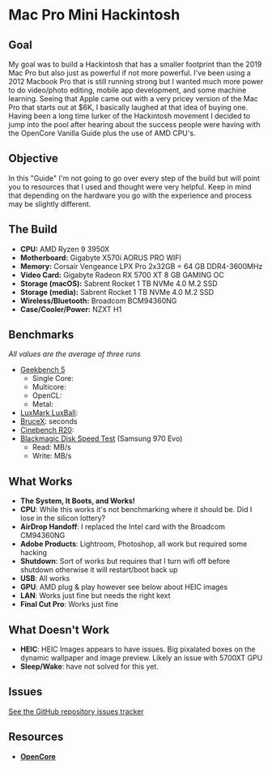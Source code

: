 # Mac Pro Mini Hackintosh

## Goal
My goal was to build a Hackintosh that has a smaller footprint than the 2019 Mac Pro but also just as powerful if not more powerful. I've been using a 2012 Macbook Pro that is still running strong but I wanted much more power to do video/photo editing, mobile app development, and some machine learning. Seeing that Apple came out with a very pricey version of the Mac Pro that starts out at $6K, I basically laughed at that idea of buying one. Having been a long time lurker of the Hackintosh movement I decided to jump into the pool after hearing about the success people were having with the OpenCore Vanilla Guide plus the use of AMD CPU's.

## Objective
In this "Guide" I'm not going to go over every step of the build but will point you to resources that I used and thought were very helpful. Keep in mind that depending on the hardware you go with the experience and process may be slightly different.

## The Build

* **CPU:** AMD Ryzen 9 3950X
* **Motherboard:** Gigabyte X570i AORUS PRO WIFI
* **Memory:** Corsair Vengeance LPX Pro 2x32GB = 64 GB DDR4-3600MHz
* **Video Card:** Gigabyte Radeon RX 5700 XT 8 GB GAMING OC
* **Storage (macOS):** Sabrent Rocket 1 TB NVMe 4.0 M.2 SSD
* **Storage (media):** Sabrent Rocket 1 TB NVMe 4.0 M.2 SSD
* **Wireless/Bluetooth:** Broadcom BCM94360NG
* **Case/Cooler/Power:** NZXT H1

## Benchmarks

_All values are the average of three runs_

* [Geekbench 5](https://www.geekbench.com/)
  * Single Core: 
  * Multicore: 
  * OpenCL: 
  * Metal: 
* [LuxMark LuxBall](http://www.luxmark.info/): 
* [BruceX](https://blog.alex4d.com/2013/10/30/brucex-a-new-fcpx-benchmark/):  seconds
* [Cinebench R20](https://www.maxon.net/en-us/products/cinebench-r20-overview/): 
* [Blackmagic Disk Speed Test](https://apps.apple.com/us/app/blackmagic-disk-speed-test/id425264550) (Samsung 970 Evo)
  * Read:  MB/s
  * Write:  MB/s
  
## What Works

* **The System, It Boots, and Works!**
* **CPU**: While this works it's not benchmarking where it should be. Did I lose in the silicon lottery?
* **AirDrop Handoff**: I replaced the Intel card with the Broadcom CM94360NG
* **Adobe Products**: Lightroom, Photoshop, all work but required some hacking
* **Shutdown**: Sort of works but requires that I turn wifi off before shutdown otherwise it will restart/boot back up
* **USB**: All works
* **GPU**: AMD plug & play however see below about HEIC images
* **LAN**: Works just fine but needs the right kext
* **Final Cut Pro**: Works just fine

## What Doesn't Work

* **HEIC**: HEIC Images appears to have issues. Big pixalated boxes on the dynamic wallpaper and image preview. Likely an issue with 5700XT GPU
* **Sleep/Wake**: have not solved for this yet.

## Issues

[See the GitHub repository issues tracker](https://github.com/armanijohnny/MacProMiniHackintosh/issues)

## Resources
* [**OpenCore**](https://dortania.github.io/OpenCore-Desktop-Guide/) 

